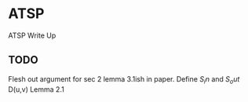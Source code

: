 # ATSP
ATSP Write Up

## TODO
Flesh out argument for sec 2 lemma 3.1ish in paper.
Define $S_in$ and $S_out$
D(u,v)
Lemma 2.1